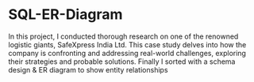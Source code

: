 # SQL-ER-Diagram
In this project, I conducted thorough research on one of the renowned logistic giants, SafeXpress India Ltd. This case study delves into how the company is confronting and addressing real-world challenges, exploring their strategies and probable solutions. Finally I sorted with a schema design &amp; ER diagram to show entity relationships
